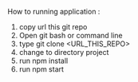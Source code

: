 How to running application :

1. copy url this git repo
2. Open git bash or command line
3. type git clone <URL_THIS_REPO>
4. change to directory project
5. run npm install
6. run npm start
